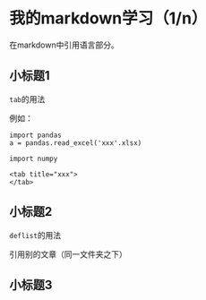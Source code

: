 # 我的markdown学习（1/n）

在markdown中引用语言部分。

## 小标题1

`tab`的用法

例如：

<tabs>
<tab title="python1">

```
import pandas
a = pandas.read_excel('xxx'.xlsx)
```

</tab>
<tab title="python2">

```
import numpy

```

</tab>
<tab title="markdown">

```
<tab title="xxx">
</tab>
```
</tab>
</tabs>

## 小标题2

`deflist`的用法

引用别的文章（同一文件夹之下）

<deflist>
    <def title="引用1">
        <include from="Default-topic.md" element-id="add-new-topics"></include>
    </def>
</deflist>

## 小标题3

